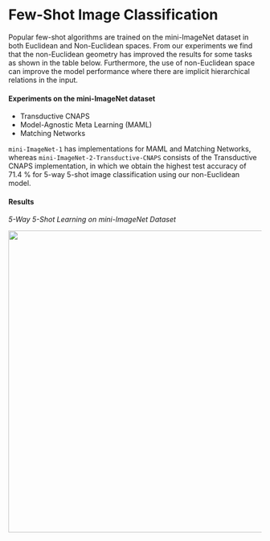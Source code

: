 # Few-Shot Image Classification
Popular few-shot algorithms are trained on the mini-ImageNet dataset in both Euclidean and Non-Euclidean spaces. From our experiments we find that the non-Euclidean geometry has improved the results for some tasks as shown in the table below. Furthermore, the use of non-Euclidean space can improve the model performance where there are implicit hierarchical relations in the input. 

#### Experiments on the mini-ImageNet dataset
 - Transductive CNAPS
 - Model-Agnostic Meta Learning (MAML)
 - Matching Networks

```mini-ImageNet-1``` has implementations for MAML and Matching Networks, whereas ```mini-ImageNet-2-Transductive-CNAPS``` consists of the Transductive CNAPS implementation, in which we obtain the highest test accuracy of 71.4 % for 5-way 5-shot image classification using our non-Euclidean model. 



#### Results
*5-Way 5-Shot Learning on mini-ImageNet Dataset*

<img src="https://user-images.githubusercontent.com/51696913/169417494-c8d3365b-3764-466f-a39b-f56a2b5ffb8e.png" width="600">

